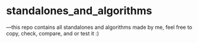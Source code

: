 # standalones_and_algorithms
—this repo contains all standalones and algorithms made by me, feel free to copy, check, compare, and or test it :)
